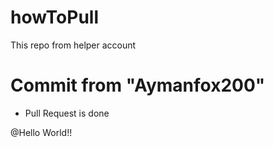 # howToPull
This repo from helper account
# Commit from "Aymanfox200"
- Pull Request is done

@Hello World!!

